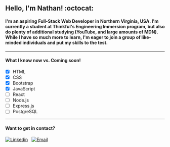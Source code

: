 ## **Hello, I'm Nathan!** :octocat:

#### I'm an aspiring Full-Stack Web Developer in Northern Virginia, USA. I'm currently a student at Thinkful's Engineering Immersion program, but also do plenty of additional studying (YouTube, and large amounts of MDN). While I have so much more to learn, I'm eager to join a group of like-minded individuals and put my skills to the test.


-------------------------------------
#### What I know now vs. Coming soon!

- [x] HTML        
- [x] CSS
- [x] Bootstrap  
- [x] JavaScript
- [ ] React      
- [ ] Node.js
- [ ] Express.js 
- [ ] PostgreSQL   

-------------------------------------

#### Want to get in contact? 

[![Linkedin](https://icons.iconarchive.com/icons/limav/flat-gradient-social/32/Linkedin-icon.png)](https://www.linkedin.com/in/nathanielhotchkiss/)
&nbsp;
[![Email](https://icons.iconarchive.com/icons/hopstarter/sleek-xp-basic/32/Mail-icon.png)](mailto:nathanielhotchkiss@gmail.com)
&nbsp;

